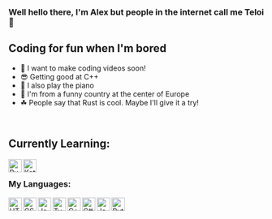 ### Well hello there, I'm Alex but people in the internet call me Teloi 👋

## Coding for fun when I'm bored
- 🔴 I want to make coding videos soon!
- 😎 Getting good at C++
- 🎹 I also play the piano
- 🗿 I'm from a funny country at the center of Europe
- ☘ People say that Rust is cool. Maybe I'll give it a try!
<br/>

## Currently Learning:

<img align="left" alt="Rust" width="26px" src="https://upload.wikimedia.org/wikipedia/commons/2/20/Rustacean-orig-noshadow.svg" />
<img align="left" alt="Kotlin" width="26px" src="https://upload.wikimedia.org/wikipedia/commons/0/06/Kotlin_Icon.svg" />


<br/>

### My Languages:

<img align="left" alt="HTML5" width="26px" src="https://upload.wikimedia.org/wikipedia/commons/6/61/HTML5_logo_and_wordmark.svg" />
<img align="left" alt="CSS3" width="26px" src="https://upload.wikimedia.org/wikipedia/commons/d/d5/CSS3_logo_and_wordmark.svg" />
<img align="left" alt="JavaScript" width="26px" src="https://upload.wikimedia.org/wikipedia/commons/9/99/Unofficial_JavaScript_logo_2.svg" />
<img align="left" alt="TypeScript" width="26px" src="https://camo.githubusercontent.com/5c469f960af5ff1c614f4c749099933c9efeddd8c01882d6f1ef3316bbe9acc0/68747470733a2f2f7777772e766563746f726c6f676f2e7a6f6e652f6c6f676f732f747970657363726970746c616e672f747970657363726970746c616e672d69636f6e2e737667">
<img align="left" alt="C++" width="26px" src="https://upload.wikimedia.org/wikipedia/commons/1/18/ISO_C%2B%2B_Logo.svg" />
<img align="left" alt="C#" width="26px" src="https://coollogo.net/logotypes/c-2/" />
<img align="left" alt="Java" width="26px" src="https://www.vectorlogo.zone/util/preview.html?image=/logos/java/java-icon.svg" />
<img align="left" alt="Python" width="26px" src="https://upload.wikimedia.org/wikipedia/commons/c/c3/Python-logo-notext.svg" />

